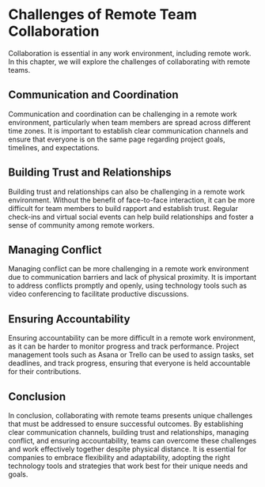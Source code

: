 # Challenges of Remote Team Collaboration

Collaboration is essential in any work environment, including remote work. In this chapter, we will explore the challenges of collaborating with remote teams.

Communication and Coordination
------------------------------

Communication and coordination can be challenging in a remote work environment, particularly when team members are spread across different time zones. It is important to establish clear communication channels and ensure that everyone is on the same page regarding project goals, timelines, and expectations.

Building Trust and Relationships
--------------------------------

Building trust and relationships can also be challenging in a remote work environment. Without the benefit of face-to-face interaction, it can be more difficult for team members to build rapport and establish trust. Regular check-ins and virtual social events can help build relationships and foster a sense of community among remote workers.

Managing Conflict
-----------------

Managing conflict can be more challenging in a remote work environment due to communication barriers and lack of physical proximity. It is important to address conflicts promptly and openly, using technology tools such as video conferencing to facilitate productive discussions.

Ensuring Accountability
-----------------------

Ensuring accountability can be more difficult in a remote work environment, as it can be harder to monitor progress and track performance. Project management tools such as Asana or Trello can be used to assign tasks, set deadlines, and track progress, ensuring that everyone is held accountable for their contributions.

Conclusion
----------

In conclusion, collaborating with remote teams presents unique challenges that must be addressed to ensure successful outcomes. By establishing clear communication channels, building trust and relationships, managing conflict, and ensuring accountability, teams can overcome these challenges and work effectively together despite physical distance. It is essential for companies to embrace flexibility and adaptability, adopting the right technology tools and strategies that work best for their unique needs and goals.
